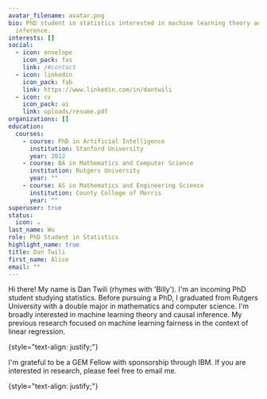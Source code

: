 ```yaml
---
avatar_filename: avatar.png
bio: PhD student in statistics interested in machine learning theory and causal
  inference.
interests: []
social:
  - icon: envelope
    icon_pack: fas
    link: /#contact
  - icon: linkedin
    icon_pack: fab
    link: https://www.linkedin.com/in/dantwili
  - icon: cv
    icon_pack: ai
    link: uploads/resume.pdf
organizations: []
education:
  courses:
    - course: PhD in Artificial Intelligence
      institution: Stanford University
      year: 2012
    - course: BA in Mathematics and Computer Science
      institution: Rutgers University
      year: ""
    - course: AS in Mathematics and Engineering Science
      institution: County College of Morris
      year: ""
superuser: true
status:
  icon: ☕️
last_name: Wu
role: PhD Student in Statistics
highlight_name: true
title: Dan Twili
first_name: Alice
email: ""
---
```

Hi there! My name is Dan Twili (rhymes with 'Billy'). I'm an incoming PhD student studying statistics. Before pursuing a PhD, I graduated from Rutgers University with a double major in mathematics and computer science. I'm broadly interested in machine learning theory and causal inference. My previous research focused on machine learning fairness in the context of linear regression.

{style="text-align: justify;"} 

I'm grateful to be a GEM Fellow with sponsorship through IBM. If you are interested in research, please feel free to email me. 

{style="text-align: justify;"}
